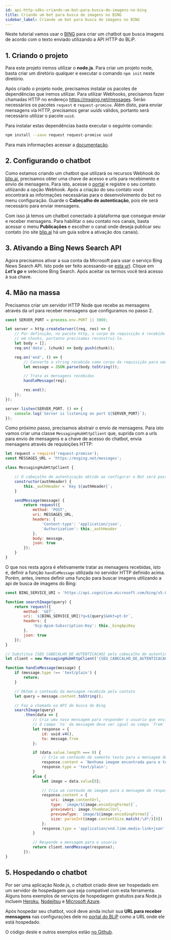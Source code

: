 ```yaml
---
id: api-http-sdks-criando-um-bot-para-busca-de-imagens-no-bing
title: Criando um bot para busca de imagens no BING
sidebar_label: Criando um bot para busca de imagens no BING
---
```


Neste tutorial vamos usar o [BING](https://azure.microsoft.com/pt-br/services/cognitive-services/bing-news-search-api/) para criar um chatbot que busca imagens de acordo com o texto enviado utilizando a API HTTP do BLiP.

## 1. Criando o projeto

Para este projeto iremos utilizar o **node.js**. Para criar um projeto node, basta criar um diretório qualquer e executar o comando `npm init` neste diretório.

Após criado o projeto node, precisamos instalar os pacotes de dependências que iremos utilizar. Para utilizar Webhooks, precisamos fazer chamadas HTTP no endereço <https://msging.net/messages>. Serão necessários os pacotes `request` e `request-promise`. Além disto, para enviar mensagens via HTTP, precisamos gerar *uuids* válidos, portanto será necessário utilizar o pacote `uuid`.

Para instalar estas dependências basta executar o seguinte comando:

```bash
npm install --save request request-promise uuid
```

Para mais informações acessar a [documentação](https://docs.blip.ai/).

## 2. Configurando o chatbot

Como estamos criando um chatbot que utilizará os recursos Webhook do [blip.ai](https://blip.ai/), precisamos obter uma chave de acesso e urls para recebimento e envio de mensagens. Para isto, acesse o [portal](https://blip.ai/) e registre o seu contato utilizando a opção Webhook. Após a criação do seu contato você encontrará as informações necessárias para o desenvolvimento do bot no menu configuração. Guarde o **Cabeçalho de autenticação**, pois ele será necessário para enviar mensagens.

Com isso já temos um chatbot conectado à plataforma que consegue enviar e receber mensagens. Para habilitar o seu contato nos canais, basta acessar o menu **Publicações** e escolher o canal onde deseja publicar seu contato (no site [blip.ai](https://blip.ai/) há um guia sobre a ativação dos canais).

## 3. Ativando a Bing News Search API

Agora precisamos ativar a sua conta da Microsoft para usar o serviço Bing News Search API. Isto pode ser feito acessando-se [esta url](https://azure.microsoft.com/pt-br/services/cognitive-services/bing-news-search-api/). Clique em ***Let's go*** e selecione Bing Search. Após aceitar os termos você terá acesso à sua chave.

## 4. Mão na massa

Precisamos criar um servidor HTTP Node que recebe as mensagens através da url para receber mensagens que configuramos no passo 2.

```javascript
const SERVER_PORT = process.env.PORT || 3000;

let server = http.createServer((req, res) => {
    // Por definição, no pacote http, o corpo da requisição é recebido separado
    // em chunks, portanto precisamos reconstruí-lo.
    let body = [];
    req.on('data', (chunk) => body.push(chunk));

    req.on('end', () => {
        // Converte a string recebida como corpo da requisição para uma mensagem JSON
        let message = JSON.parse(body.toString());

        // Trata as mensagens recebidas
        handleMessage(req);

        res.end();
    });
});

server.listen(SERVER_PORT, () => {
    console.log(`Server is listening on port ${SERVER_PORT}`);
});
```

Como próximo passo, precisamos abstrair o envio de mensagens. Para isto vamos criar uma classe `MessagingHubHttpClient` que, suprida com a urls para envio de mensagens e a chave de acesso do chatbot, envia mensagens através de requisições HTTP:

```javascript
let request = require('request-promise');
const MESSAGES_URL = 'https://msging.net/messages';

class MessagingHubHttpClient {

    // O cabeçalho de autenticação obtido ao configurar o Bot será passado para este construtor
    constructor(authHeader) {
        this._authHeader = `Key ${authHeader}`;
    }

    sendMessage(message) {
        return request({
            method: 'POST',
            uri: MESSAGES_URL,
            headers: {
                'Content-type': 'application/json',
                'Authorization': this._authHeader
            },
            body: message,
            json: true
        });
    }
}
```

O que nos resta agora é efetivamente tratar as mensagens recebidas, isto é, definir a função `handleMessage` utilizada no servidor HTTP definido acima. Porém, antes, iremos definir uma função para buscar imagens utilizando a api de busca de imagens do Bing:

```javascript
const BING_SERVICE_URI = 'https://api.cognitive.microsoft.com/bing/v5.0/images/search';

function searchImage(query) {
    return request({
        method: 'GET',
        uri: `${BING_SERVICE_URI}?q=${query}&mkt=pt-br`,
        headers: {
            'Ocp-Apim-Subscription-Key': this._bingApiKey
        },
        json: true
    }); 
} 
```
```javascript
// Substitua {SEU_CABECALHO_DE_AUTENTICACAO} pelo cabeçalho de autenticação obtido ao criar seu Bot no Painel Blip
let client = new MessagingHubHttpClient('{SEU_CABECALHO_DE_AUTENTICACAO}');

function handleMessage(message) {
    if (message.type !== 'text/plain') {
        return;
    }

    // Obtem o conteudo da mensagem recebida pelo contato
    let query = message.content.toString();

    // Faz a chamada na API de busca do Bing
    searchImage(query)
        .then(data => {
            // Cria uma nova mensagem para responder o usuario que enviou a mensagem.
            // O campo `to` da messagem deve ser igual ao campo `from` da mensagem recebida
            let response = {
                id: uuid.v4(),
                to: message.from
            };

            if (data.value.length === 0) {
                // Cria um conteudo de somente texto para a mensagem de resposta
                response.content = `Nenhuma imagem encontrada para o termo '${query}'`;
                response.type = 'text/plain';
            }
            else {
                let image = data.value[0];

                // Cria um conteudo de imagem para a mensagem de resposta
                response.content = {
                    uri: image.contentUrl,
                    type: `image/${image.encodingFormat}`,
                    previewUri: image.thumbnailUrl,
                    previewType: `image/${image.encodingFormat}`,
                    size: parseInt(image.contentSize.match(/\d*/)[0])
                };
                response.type = 'application/vnd.lime.media-link+json';
            }

            // Responde a mensagem para o usuario
            return client.sendMessage(response);
        });
}
```

## 5. Hospedando o chatbot

Por ser uma aplicação Node.js, o chatbot criado deve ser hospedado em um servidor de hospedagem que seja compatível com esta ferramenta. Alguns bons exemplos de serviços de hospedagem gratuitos para Node.js incluem [Heroku](https://www.heroku.com/), [Nodejitsu](https://www.nodejitsu.com/) e [Microsoft Azure](https://azure.microsoft.com/pt-br/).

Após hospedar seu chatbot, você deve ainda incluir sua **URL para receber mensagens** nas configurações dele no [portal do BLiP](https://portal.blip.ai) como a URL onde ele está hospedado.

O código deste e outros exemplos estão [no Github](https://github.com/takenet/blip-sdk-js/tree/master/examples/bing-image-search).